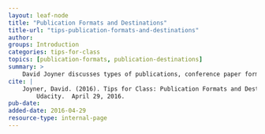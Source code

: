 ```yaml
---
layout: leaf-node
title: "Publication Formats and Destinations"
title-url: "tips-publication-formats-and-destinations"
author: 
groups: Introduction
categories: tips-for-class
topics: [publication-formats, publication-destinations]
summary: >
    David Joyner discusses types of publications, conference paper formats, and paper content. Some conferences are also listed, but may be dated, and the list is not comprehensive.
cite: |
    Joyner, David. (2016). Tips for Class: Publication Formats and Destinations.
        Udacity.  April 29, 2016.
pub-date: 
added-date: 2016-04-29
resource-type: internal-page
---
```


